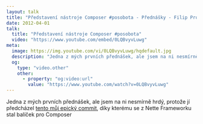 ```yaml
---
layout: talk
title: "Představení nástroje Composer #posobota - Přednášky - Filip Procházka"
date: 2012-04-01
talk:
  title: "Představení nástroje Composer #posobota"
  video: "https://www.youtube.com/embed/0LQBvyvLuwg"
meta:
  image: https://img.youtube.com/vi/0LQBvyvLuwg/hqdefault.jpg
  description: "Jedna z mých prvních přednášek, ale jsem na ni nesmírně hrdý, protože jí předcházel tento můj epický commit, díky kterému se z Nette Frameworku stal balíček pro Composer"
  og:
    type: "video.other"
    other:
      - property: "og:video:url"
        value: "https://www.youtube.com/watch?v=0LQBvyvLuwg"
---
```


Jedna z mých prvních přednášek, ale jsem na ni nesmírně hrdý,
protože jí předcházel [tento můj epický commit][composer-commit],
díky kterému se z Nette Frameworku stal balíček pro Composer

[composer-commit]: https://github.com/nette/nette/commit/e23cb69b95ec1978851e3e5ae8b0a91859340001
